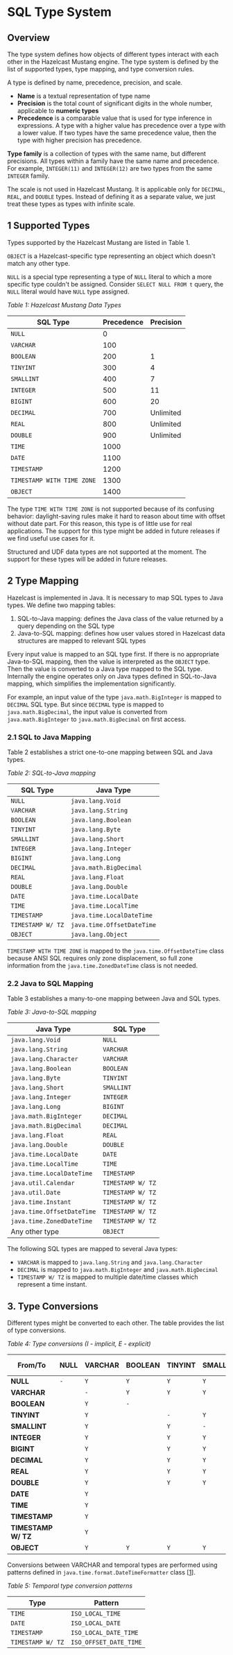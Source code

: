 # SQL Type System

## Overview

The type system defines how objects of different types interact with each other in the Hazelcast Mustang engine.
The type system is defined by the list of supported types, type mapping, and type conversion rules.

A type is defined by name, precedence, precision, and scale.

- **Name** is a textual representation of type name
- **Precision** is the total count of significant digits in the whole number, applicable to **numeric types**
- **Precedence** is a comparable value that is used for type inference in expressions. A type with a
  higher value has precedence over a type with a lower value. If two types have the same precedence value, then
  the type with higher precision has precedence.

**Type family** is a collection of types with the same name, but different precisions. All types
within a family have the same name and precedence. For example, `INTEGER(11)` and `INTEGER(12)` are two types
from the same `INTEGER` family.

The scale is not used in Hazelcast Mustang. It is applicable only for `DECIMAL`, `REAL`, and `DOUBLE` types.
Instead of defining it as a separate value, we just treat these types as types with infinite scale.

## 1 Supported Types

Types supported by the Hazelcast Mustang are listed in Table 1.

`OBJECT` is a Hazelcast-specific type representing an object which doesn't match any other type.

`NULL` is a special type representing a type of `NULL` literal to which a more
specific type couldn't be assigned. Consider `SELECT NULL FROM t` query, the `NULL`
literal would have `NULL` type assigned.

[//]: # (TODO : CREATE TYPE command)

*Table 1: Hazelcast Mustang Data Types*

| SQL Type                   | Precedence | Precision |
|----------------------------|------------|-----------|
| `NULL`                     | 0          |           |
| `VARCHAR`                  | 100        |           |
| `BOOLEAN`                  | 200        | 1         |
| `TINYINT`                  | 300        | 4         |
| `SMALLINT`                 | 400        | 7         |
| `INTEGER`                  | 500        | 11        |
| `BIGINT`                   | 600        | 20        |
| `DECIMAL`                  | 700        | Unlimited |
| `REAL`                     | 800        | Unlimited |
| `DOUBLE`                   | 900        | Unlimited |
| `TIME`                     | 1000       |           |
| `DATE`                     | 1100       |           |
| `TIMESTAMP`                | 1200       |           |
| `TIMESTAMP WITH TIME ZONE` | 1300       |           |
| `OBJECT`                   | 1400       |           |

The type `TIME WITH TIME ZONE` is not supported because of its confusing behavior: daylight-saving rules make it hard to reason
about time with offset without date part. For this reason, this type is of little use for real applications. The support for this
type might be added in future releases if we find useful use cases for it.

Structured and UDF data types are not supported at the moment. The support for these types will be added in future releases.

## 2 Type Mapping

Hazelcast is implemented in Java. It is necessary to map SQL types to Java types. We define two mapping tables:

1. SQL-to-Java mapping: defines the Java class of the value returned by a query depending on the SQL type
1. Java-to-SQL mapping: defines how user values stored in Hazelcast data structures are mapped to relevant SQL types

Every input value is mapped to an SQL type first. If there is no appropriate Java-to-SQL mapping, then the value is
interpreted as the `OBJECT` type. Then the value is converted to a Java type mapped to the SQL type. Internally the
engine operates only on Java types defined in SQL-to-Java mapping, which simplifies the implementation significantly.

For example, an input value of the type `java.math.BigInteger` is mapped to `DECIMAL` SQL type. But since `DECIMAL`
type is mapped to `java.math.BigDecimal`, the input value is converted from `java.math.BigInteger` to `java.math.BigDecimal`
on first access.

### 2.1 SQL to Java Mapping

Table 2 establishes a strict one-to-one mapping between SQL and Java types.

*Table 2: SQL-to-Java mapping*

| SQL Type          | Java Type                  |
|-------------------|----------------------------|
| `NULL`            | `java.lang.Void`           |
| `VARCHAR`         | `java.lang.String`         |
| `BOOLEAN`         | `java.lang.Boolean`        |
| `TINYINT`         | `java.lang.Byte`           |
| `SMALLINT`        | `java.lang.Short`          |
| `INTEGER`         | `java.lang.Integer`        |
| `BIGINT`          | `java.lang.Long`           |
| `DECIMAL`         | `java.math.BigDecimal`     |
| `REAL`            | `java.lang.Float`          |
| `DOUBLE`          | `java.lang.Double`         |
| `DATE`            | `java.time.LocalDate`      |
| `TIME`            | `java.time.LocalTime`      |
| `TIMESTAMP`       | `java.time.LocalDateTime`  |
| `TIMESTAMP W/ TZ` | `java.time.OffsetDateTime` |
| `OBJECT`          | `java.lang.Object`         |

`TIMESTAMP WITH TIME ZONE` is mapped to the `java.time.OffsetDateTime` class because ANSI SQL requires only zone
displacement, so full zone information from the `java.time.ZonedDateTime` class is not needed.

### 2.2 Java to SQL Mapping

Table 3 establishes a many-to-one mapping between Java and SQL types.

*Table 3: Java-to-SQL mapping*

| Java Type                  | SQL Type          |
|----------------------------|-------------------|
| `java.lang.Void`           | `NULL`            |
| `java.lang.String`         | `VARCHAR`         |
| `java.lang.Character`      | `VARCHAR`         |
| `java.lang.Boolean`        | `BOOLEAN`         |
| `java.lang.Byte`           | `TINYINT`         |
| `java.lang.Short`          | `SMALLINT`        |
| `java.lang.Integer`        | `INTEGER`         |
| `java.lang.Long`           | `BIGINT`          |
| `java.math.BigInteger`     | `DECIMAL`         |
| `java.math.BigDecimal`     | `DECIMAL`         |
| `java.lang.Float`          | `REAL`            |
| `java.lang.Double`         | `DOUBLE`          |
| `java.time.LocalDate`      | `DATE`            |
| `java.time.LocalTime`      | `TIME`            |
| `java.time.LocalDateTime`  | `TIMESTAMP`       |
| `java.util.Calendar`       | `TIMESTAMP W/ TZ` |
| `java.util.Date`           | `TIMESTAMP W/ TZ` |
| `java.time.Instant`        | `TIMESTAMP W/ TZ` |
| `java.time.OffsetDateTime` | `TIMESTAMP W/ TZ` |
| `java.time.ZonedDateTime`  | `TIMESTAMP W/ TZ` |
| Any other type             | `OBJECT`          |

The following SQL types are mapped to several Java types:

- `VARCHAR` is mapped to `java.lang.String` and `java.lang.Character`
- `DECIMAL` is mapped to `java.math.BigInteger` and `java.math.BigDecimal`
- `TIMESTAMP W/ TZ` is mapped to multiple date/time classes which represent a time instant.

## 3. Type Conversions

Different types might be converted to each other. The table provides the list of type conversions.

*Table 4: Type conversions (I - implicit, E - explicit)*

| From/To             | NULL | VARCHAR | BOOLEAN | TINYINT | SMALLINT | INTEGER | BIGINT | DECIMAL | REAL | DOUBLE | DATE | TIME | TIMESTAMP | TIMESTAMP W/ TZ | OBJECT |
|---------------------|------|---------|---------|---------|----------|---------|--------|---------|------|--------|------|------|-----------|-----------------|--------|
| **NULL**            | `-`  | `Y`     | `Y`     | `Y`     | `Y`      | `Y`     | `Y`    | `Y`     | `Y`  | `Y`    | `Y`  | `Y`  | `Y`       | `Y`             | `Y`    |
| **VARCHAR**         |      | `-`     | `Y`     | `Y`     | `Y`      | `Y`     | `Y`    | `Y`     | `Y`  | `Y`    | `Y`  | `Y`  | `Y`       | `Y`             | `Y`    |
| **BOOLEAN**         |      | `Y`     | `-`     |         |          |         |        |         |      |        |      |      |           |                 | `Y`    |
| **TINYINT**         |      | `Y`     |         | `-`     | `Y`      | `Y`     | `Y`    | `Y`     | `Y`  | `Y`    |      |      |           |                 | `Y`    |
| **SMALLINT**        |      | `Y`     |         | `Y`     | `-`      | `Y`     | `Y`    | `Y`     | `Y`  | `Y`    |      |      |           |                 | `Y`    |
| **INTEGER**         |      | `Y`     |         | `Y`     | `Y`      | `-`     | `Y`    | `Y`     | `Y`  | `Y`    |      |      |           |                 | `Y`    |
| **BIGINT**          |      | `Y`     |         | `Y`     | `Y`      | `Y`     | `-`    | `Y`     | `Y`  | `Y`    |      |      |           |                 | `Y`    |
| **DECIMAL**         |      | `Y`     |         | `Y`     | `Y`      | `Y`     | `Y`    | `-`     | `Y`  | `Y`    |      |      |           |                 | `Y`    |
| **REAL**            |      | `Y`     |         | `Y`     | `Y`      | `Y`     | `Y`    | `Y`     | `-`  | `Y`    |      |      |           |                 | `Y`    |
| **DOUBLE**          |      | `Y`     |         | `Y`     | `Y`      | `Y`     | `Y`    | `Y`     | `Y`  | `-`    |      |      |           |                 | `Y`    |
| **DATE**            |      | `Y`     |         |         |          |         |        |         |      |        | `-`  |      | `Y`       | `Y`             | `Y`    |
| **TIME**            |      | `Y`     |         |         |          |         |        |         |      |        |      | `-`  | `Y`       | `Y`             | `Y`    |
| **TIMESTAMP**       |      | `Y`     |         |         |          |         |        |         |      |        | `Y`  | `Y`  | `-`       | `Y`             | `Y`    |
| **TIMESTAMP W/ TZ** |      | `Y`     |         |         |          |         |        |         |      |        | `Y`  | `Y`  | `Y`       | `-`             | `Y`    |
| **OBJECT**          |      | `Y`     | `Y`     | `Y`     | `Y`      | `Y`     | `Y`    | `Y`     | `Y`  | `Y`    | `Y`  | `Y`  | `Y`       | `Y`             | `-`    |

Conversions between VARCHAR and temporal types are performed using patterns defined in `java.time.format.DateTimeFormatter`
class [[1]].

*Table 5: Temporal type conversion patterns*

| Type              | Pattern                |
|-------------------|------------------------|
| `TIME`            | `ISO_LOCAL_TIME`       |
| `DATE`            | `ISO_LOCAL_DATE`       |
| `TIMESTAMP`       | `ISO_LOCAL_DATE_TIME`  |
| `TIMESTAMP W/ TZ` | `ISO_OFFSET_DATE_TIME` |

[1]: https://docs.oracle.com/en/java/javase/11/docs/api/java.base/java/time/format/DateTimeFormatter.html "java.time.format.DateTimeFormatter JavaDoc"
